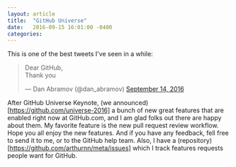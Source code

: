 ```yaml
---
layout: article
title:  "GitHub Universe"
date:   2016-09-15 16:01:00 -0400
categories: 
---
```


This is one of the best tweets I've seen in a while:

<blockquote class="twitter-tweet" data-lang="en"><p lang="en" dir="ltr">Dear GitHub,<br>Thank you</p>&mdash; Dan Abramov (@dan_abramov) <a href="https://twitter.com/dan_abramov/status/776178826028126209">September 14, 2016</a></blockquote>
<script async src="//platform.twitter.com/widgets.js" charset="utf-8"></script>


After GitHub Universe Keynote, (we announced)[https://github.com/universe-2016] a bunch of new great features that are enabled right now at GitHub.com, and I am glad folks out there are happy about them.
My favorite feature is the new pull request review workflow. 
Hope you all enjoy the new features. And if you have any feedback, fell free to send it to me, or to the GitHub help team.
Also, I have a (repository)[https://github.com/arthurnn/meta/issues] which I track features requests people want for GitHub.
